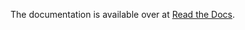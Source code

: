 The documentation is available over at [Read the Docs](https://acconeer-python-exploration.readthedocs.io).
